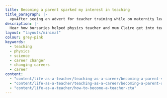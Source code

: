 ```yaml
---
title: Becoming a parent sparked my interest in teaching 
title_paragraph: |-
  <p>After seeing an advert for teacher training while on maternity leave, Claire changed careers to become a physics teacher.</p>
description: |-
  Hear how bursaries helped physics teacher and mum Claire get into teaching, and why she loves working with young people.
layout: "layouts/minimal" 
colour: grey-pink
keywords:
  - teaching
  - physics
  - science
  - career changer
  - changing careers
  - career
content: 
  - "content/life-as-a-teacher/teaching-as-a-career/becoming-a-parent-sparked-my-interest-in-teaching/header" 
  - "content/life-as-a-teacher/teaching-as-a-career/becoming-a-parent-sparked-my-interest-in-teaching/article"
  - "content/life-as-a-teacher/how-to-become-a-teacher-cta"
---
```

